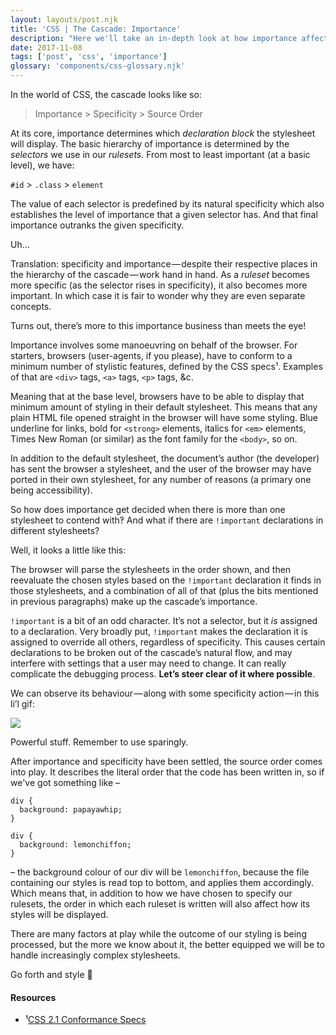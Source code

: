 ```yaml
---
layout: layouts/post.njk
title: 'CSS | The Cascade: Importance'
description: "Here we'll take an in-depth look at how importance affects our stylesheets"
date: 2017-11-08
tags: ['post', 'css', 'importance']
glossary: 'components/css-glossary.njk'
---
```

<span id="top"></span>
In the world of CSS, the cascade looks like so:
>Importance > Specificity > Source Order

At its core, importance determines which _declaration block_ the stylesheet will display. The basic hierarchy of importance is determined by the _selectors_ we use in our _rulesets_. From most to least important (at a basic level), we have:

`#id` > `.class` > `element`

The value of each selector is predefined by its natural specificity which also establishes the level of importance that a given selector has. And that final importance outranks the given specificity.

Uh...

Translation: specificity and importance — despite their respective places in the hierarchy of the cascade — work hand in hand. As a _ruleset_ becomes more specific (as the selector rises in specificity), it also becomes more important. In which case it is fair to wonder why they are even separate concepts.

Turns out, there’s more to this importance business than meets the eye!

Importance involves some manoeuvring on behalf of the browser. For starters, browsers (user-agents, if you please), have to conform to a minimum number of stylistic features, defined by the CSS specs¹. Examples of that are `<div>` tags, `<a>` tags, `<p>` tags, &c.

Meaning that at the base level, browsers have to be able to display that minimum amount of styling in their default stylesheet. This means that any plain HTML file opened straight in the browser will have some styling. Blue underline for links, bold for `<strong>` elements, italics for `<em>` elements, Times New Roman (or similar) as the font family for the `<body>`, so on.

In addition to the default stylesheet, the document’s author (the developer) has sent the browser a stylesheet, and the user of the browser may have ported in their own stylesheet, for any number of reasons (a primary one being accessibility).

So how does importance get decided when there is more than one stylesheet to contend with‽ And what if there are `!important` declarations in different stylesheets?

Well, it looks a little like this:

<script src="https://gist.github.com/gvonkoss/a2deddd54b303aa344fd93305330eaef.js"></script>

The browser will parse the stylesheets in the order shown, and then reevaluate the chosen styles based on the `!important` declaration it finds in those stylesheets, and a combination of all of that (plus the bits mentioned in previous paragraphs) make up the cascade’s importance.

`!important` is a bit of an odd character. It’s not a selector, but it _is_ assigned to a declaration. Very broadly put, `!important` makes the declaration it is assigned to override all others, regardless of specificity. This causes certain declarations to be broken out of the cascade’s natural flow, and may interfere with settings that a user may need to change. It can really complicate the debugging process. **Let’s steer clear of it where possible**.

We can observe its behaviour — along with some specificity action — in this li’l gif:

<img src="https://cdn-images-1.medium.com/max/800/1*AuSIlweTJc6ZBe9xODU4TQ.gif">

Powerful stuff. Remember to use sparingly.

After importance and specificity have been settled, the source order comes into play. It describes the literal order that the code has been written in, so if we've got something like –

```
div {
  background: papayawhip;
}
```
```
div {
  background: lemonchiffon;
}
```

– the background colour of our div will be `lemonchiffon`, because the file containing our styles is read top to bottom, and applies them accordingly. Which means that, in addition to how we have chosen to specify our rulesets, the order in which each ruleset is written will also affect how its styles will be displayed.

There are many factors at play while the outcome of our styling is being processed, but the more we know about it, the better equipped we will be to handle increasingly complex stylesheets.

Go forth and style 💪

#### Resources
- ¹[CSS 2.1 Conformance Specs](https://www.w3.org/TR/CSS21/conform.html#conformance)